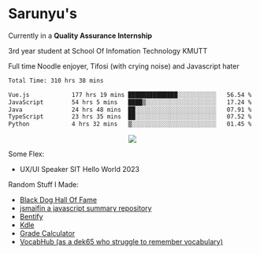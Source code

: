 # Sarunyu's
<p>Currently in a <strong>Quality Assurance Internship</strong></p>
<p>3rd year student at School Of Infomation Technology KMUTT</p>
<p>Full time Noodle enjoyer, Tifosi (with crying noise) and Javascript hater</p>

<!--START_SECTION:waka-->

```txt
Total Time: 310 hrs 38 mins

Vue.js            177 hrs 19 mins ██████████████░░░░░░░░░░░   56.54 %
JavaScript        54 hrs 5 mins   ████▒░░░░░░░░░░░░░░░░░░░░   17.24 %
Java              24 hrs 48 mins  ██░░░░░░░░░░░░░░░░░░░░░░░   07.91 %
TypeScript        23 hrs 35 mins  ██░░░░░░░░░░░░░░░░░░░░░░░   07.52 %
Python            4 hrs 32 mins   ▒░░░░░░░░░░░░░░░░░░░░░░░░   01.45 %
```

<!--END_SECTION:waka-->
<div align=center>
  <img src="https://skillicons.dev/icons?i=typescript,javascript,nodejs,java,spring,react,vue,mysql,mongodb,docker,linux" />
</div>

Some Flex:
- UX/UI Speaker SIT Hello World 2023

Random Stuff I Made:
- [Black Dog Hall Of Fame](https://bdoghalloffame.vercel.app/)
- [jsmaifin a javascript summary repository](https://github.com/ssarunyu/js-maifin)
- [Bentify](https://bentify.vercel.app/)
- [Kdle](https://kdle.vercel.app/)
- [Grade Calculator](https://grade-calculator-virid.vercel.app/)
- [VocabHub (as a dek65 who struggle to remember vocabulary)](https://vocabhub.vercel.app/)
